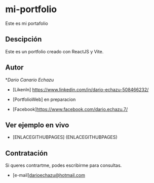 # mi-portfolio
Este es mi portafolio

## Descipción

Este es un portfolio creado con ReactJS y  Vite.

## Autor
**Dario Canario Echazu*



* [LikenIn] https://www.linkedin.com/in/dario-echazu-508466232/
* [PortfolioWeb] en preparacion

* [Facebook]https://www.facebook.com/dario.echazu.7/

## Ver ejemplo en vivo
- [ENLACEGITHUBPAGES] (ENLACEGITHUBPAGES)


## Contratación
Si queres contrartme, podes escribirme para consultas.
* [e-mail]darioechazu@hotmail.com
